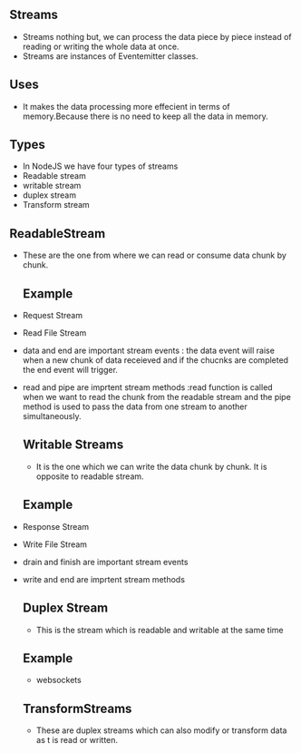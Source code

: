## Streams
- Streams nothing but, we can process the data piece by piece instead of reading or writing the whole data at once.
- Streams are instances of Eventemitter classes.
## Uses
- It makes the data processing more effecient in terms of memory.Because  there is no need to keep all the data in memory.
## Types
- In NodeJS we have four types of streams
- Readable stream
- writable stream
- duplex stream
- Transform stream
## ReadableStream
- These are the one from where we can read or consume data chunk by chunk.
  ## Example
- Request Stream
- Read File Stream
- data and end are important stream events : the data event will raise when a new chunk of data receieved and if the chucnks are completed the end event will trigger.
- read and pipe are imprtent stream methods :read function is called when we want to read the chunk from the readable stream and the pipe method is used to pass the data from one stream to another simultaneously.
  
  ## Writable Streams
  - It is the one which we can write the data chunk by chunk. It is opposite to readable stream.
  ## Example
- Response Stream
- Write File Stream
- drain and finish are important stream events 
- write and end are imprtent stream methods

  ## Duplex Stream
  - This is the stream which is readable and writable at the same time
  ## Example
    - websockets
  ## TransformStreams
  - These are duplex streams which can also modify or transform data as t is read or written.

